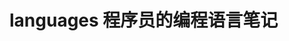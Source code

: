 # languages 程序员的编程语言笔记            
     
                       
                      
                              
           
            
  
 
   
       
